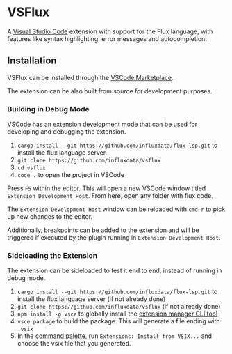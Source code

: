 # VSFlux

A [Visual Studio Code](https://visualstudio.microsoft.com/) extension with support for the Flux language, with features like syntax highlighting, error messages and autocompletion.

## Installation

VSFlux can be installed through the [VSCode Marketplace](https://marketplace.visualstudio.com/vscode).

The extension can be also built from source for development purposes.

### Building in Debug Mode

VSCode has an extension development mode that can be used for developing and debugging the extension.

1. `cargo install --git https://github.com/influxdata/flux-lsp.git` to install the flux language server.
1. `git clone https://github.com/influxdata/vsflux`
1. `cd vsflux`
1. `code .` to open the project in VSCode

Press `F5` within the editor. This will open a new VSCode window titled `Extension Development Host`. From here, open any folder with flux code.

The `Extension Development Host` window can be reloaded with `cmd-r` to pick up new changes to the editor.

Additionally, breakpoints can be added to the extension and will be triggered if executed by the plugin running in `Extension Development Host`.

### Sideloading the Extension

The extension can be sideloaded to test it end to end, instead of running in debug mode.

1. `cargo install --git https://github.com/influxdata/flux-lsp.git` to install the flux language server (if not already done)
1. `git clone https://github.com/influxdata/vsflux` (if not already done)
1. `npm install -g vsce` to globally install the [extension manager CLI tool](https://github.com/microsoft/vscode-vsce)
1. `vsce package` to build the package. This will generate a file ending with `.vsix`
1. In the [command palette](https://code.visualstudio.com/docs/getstarted/userinterface#_command-palette), run `Extensions: Install from VSIX...` and choose the vsix file that you generated.
